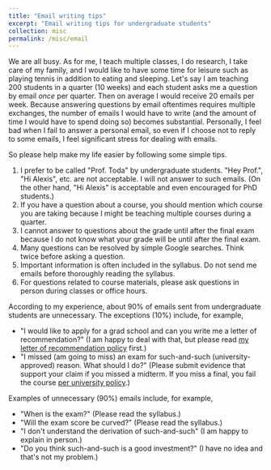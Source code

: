 ```yaml
---
title: "Email writing tips"
excerpt: "Email writing tips for undergraduate students"
collection: misc
permalink: /misc/email
---
```


We are all busy. As for me, I teach multiple classes, I do research, I take care of my family, and I would like to have some time for leisure such as playing tennis in addition to eating and sleeping. Let's say I am teaching 200 students in a quarter (10 weeks) and each student asks me a question by email *once* per quarter. Then on average I would receive 20 emails per week. Because answering questions by email oftentimes requires multiple exchanges, the number of emails I would have to write (and the amount of time I would have to spend doing so) becomes substantial. Personally, I feel bad when I fail to answer a personal email, so even if I choose not to reply to some emails, I feel significant stress for dealing with emails.

So please help make my life easier by following some simple tips.
1. I prefer to be called "Prof. Toda" by undergraduate students. "Hey Prof.", "Hi Alexis", etc. are not acceptable. I will not answer to such emails. (On the other hand, "Hi Alexis" is acceptable and even encouraged for PhD students.)
1. If you have a question about a course, you should mention which course you are taking because I might be teaching multiple courses during a quarter.
1. I cannot answer to questions about the grade until after the final exam because I do not know what your grade will be until after the final exam.
1. Many questions can be resolved by simple Google searches. Think twice before asking a question.
1. Important information is often included in the syllabus. Do not send me emails before thoroughly reading the syllabus.
1. For questions related to course materials, please ask questions in person during classes or office hours.

According to my experience, about 90% of emails sent from undergraduate students are unnecessary. The exceptions (10%) include, for example,
- "I would like to apply for a grad school and can you write me a letter of recommendation?" (I am happy to deal with that, but please read [my letter of recommendation policy](https://alexisakira.github.io/misc/letter-of-recommendation) first.)
- "I missed (am going to miss) an exam for such-and-such (university-approved) reason. What should I do?" (Please submit evidence that support your claim if you missed a midterm. If you miss a final, you fail the course [per university policy](https://senate.ucsd.edu/operating-procedures/educational-policies/courses/epc-policies-on-courses/policy-exams-including-midterms-final-exams-and-religious-accommodations-for-exams/).)

Examples of unnecessary (90%) emails include, for example,
- "When is the exam?" (Please read the syllabus.)
- "Will the exam score be curved?" (Please read the syllabus.)
- "I don't understand the derivation of such-and-such" (I am happy to explain in person.)
- "Do you think such-and-such is a good investment?" (I have no idea and that's not my problem.)
